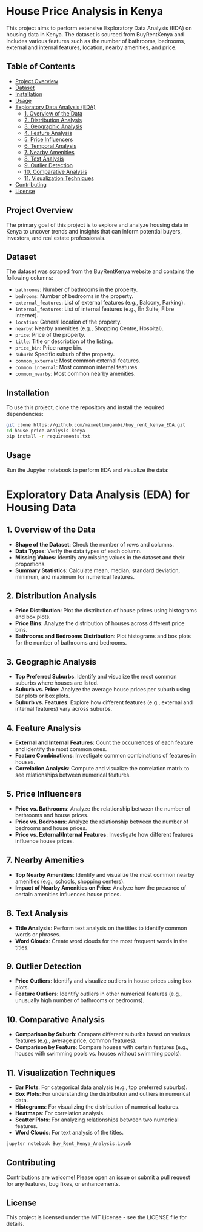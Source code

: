 # House Price Analysis in Kenya

This project aims to perform extensive Exploratory Data Analysis (EDA) on housing data in Kenya. The dataset is sourced from BuyRentKenya and includes various features such as the number of bathrooms, bedrooms, external and internal features, location, nearby amenities, and price.

## Table of Contents

- [Project Overview](#project-overview)
- [Dataset](#dataset)
- [Installation](#installation)
- [Usage](#usage)
- [Exploratory Data Analysis (EDA)](#exploratory-data-analysis-eda)
  - [1. Overview of the Data](#1-overview-of-the-data)
  - [2. Distribution Analysis](#2-distribution-analysis)
  - [3. Geographic Analysis](#3-geographic-analysis)
  - [4. Feature Analysis](#4-feature-analysis)
  - [5. Price Influencers](#5-price-influencers)
  - [6. Temporal Analysis](#6-temporal-analysis)
  - [7. Nearby Amenities](#7-nearby-amenities)
  - [8. Text Analysis](#8-text-analysis)
  - [9. Outlier Detection](#9-outlier-detection)
  - [10. Comparative Analysis](#10-comparative-analysis)
  - [11. Visualization Techniques](#12-visualization-techniques)
- [Contributing](#contributing)
- [License](#license)

## Project Overview

The primary goal of this project is to explore and analyze housing data in Kenya to uncover trends and insights that can inform potential buyers, investors, and real estate professionals.

## Dataset

The dataset was scraped from the BuyRentKenya website and contains the following columns:
- `bathrooms`: Number of bathrooms in the property.
- `bedrooms`: Number of bedrooms in the property.
- `external_features`: List of external features (e.g., Balcony, Parking).
- `internal_features`: List of internal features (e.g., En Suite, Fibre Internet).
- `location`: General location of the property.
- `nearby`: Nearby amenities (e.g., Shopping Centre, Hospital).
- `price`: Price of the property.
- `title`: Title or description of the listing.
- `price_bin`: Price range bin.
- `suburb`: Specific suburb of the property.
- `common_external`: Most common external features.
- `common_internal`: Most common internal features.
- `common_nearby`: Most common nearby amenities.

## Installation

To use this project, clone the repository and install the required dependencies:

```bash
git clone https://github.com/maxwellmogambi/buy_rent_kenya_EDA.git
cd house-price-analysis-kenya
pip install -r requirements.txt
```
## Usage
Run the Jupyter notebook to perform EDA and visualize the data:

# Exploratory Data Analysis (EDA) for Housing Data

## 1. Overview of the Data
- **Shape of the Dataset**: Check the number of rows and columns.
- **Data Types**: Verify the data types of each column.
- **Missing Values**: Identify any missing values in the dataset and their proportions.
- **Summary Statistics**: Calculate mean, median, standard deviation, minimum, and maximum for numerical features.

## 2. Distribution Analysis
- **Price Distribution**: Plot the distribution of house prices using histograms and box plots.
- **Price Bins**: Analyze the distribution of houses across different price bins.
- **Bathrooms and Bedrooms Distribution**: Plot histograms and box plots for the number of bathrooms and bedrooms.

## 3. Geographic Analysis
- **Top Preferred Suburbs**: Identify and visualize the most common suburbs where houses are listed.
- **Suburb vs. Price**: Analyze the average house prices per suburb using bar plots or box plots.
- **Suburb vs. Features**: Explore how different features (e.g., external and internal features) vary across suburbs.

## 4. Feature Analysis
- **External and Internal Features**: Count the occurrences of each feature and identify the most common ones.
- **Feature Combinations**: Investigate common combinations of features in houses.
- **Correlation Analysis**: Compute and visualize the correlation matrix to see relationships between numerical features.

## 5. Price Influencers
- **Price vs. Bathrooms**: Analyze the relationship between the number of bathrooms and house prices.
- **Price vs. Bedrooms**: Analyze the relationship between the number of bedrooms and house prices.
- **Price vs. External/Internal Features**: Investigate how different features influence house prices.

## 7. Nearby Amenities
- **Top Nearby Amenities**: Identify and visualize the most common nearby amenities (e.g., schools, shopping centers).
- **Impact of Nearby Amenities on Price**: Analyze how the presence of certain amenities influences house prices.

## 8. Text Analysis
- **Title Analysis**: Perform text analysis on the titles to identify common words or phrases.
- **Word Clouds**: Create word clouds for the most frequent words in the titles.

## 9. Outlier Detection
- **Price Outliers**: Identify and visualize outliers in house prices using box plots.
- **Feature Outliers**: Identify outliers in other numerical features (e.g., unusually high number of bathrooms or bedrooms).

## 10. Comparative Analysis
- **Comparison by Suburb**: Compare different suburbs based on various features (e.g., average price, common features).
- **Comparison by Feature**: Compare houses with certain features (e.g., houses with swimming pools vs. houses without swimming pools).

## 11. Visualization Techniques
- **Bar Plots**: For categorical data analysis (e.g., top preferred suburbs).
- **Box Plots**: For understanding the distribution and outliers in numerical data.
- **Histograms**: For visualizing the distribution of numerical features.
- **Heatmaps**: For correlation analysis.
- **Scatter Plots**: For analyzing relationships between two numerical features.
- **Word Clouds**: For text analysis of the titles.


```bash
jupyter notebook Buy_Rent_Kenya_Analysis.ipynb
```
## Contributing
Contributions are welcome! Please open an issue or submit a pull request for any features, bug fixes, or enhancements.

## License
This project is licensed under the MIT License - see the LICENSE file for details.
